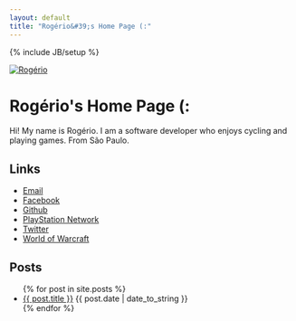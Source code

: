 ```yaml
---
layout: default
title: "Rogério&#39;s Home Page (:"
---
```

{% include JB/setup %}

<div class="page-header">
  <a href="/"><img alt="Rogério" src="http://www.gravatar.com/avatar/5dc63b0e1394be552daf2ad84418bb40?s=220" class="img-circle me"></a>
  <h1>Rogério&#39;s Home Page (:</h1>
</div>

<div class="row">
  <div class="span12">
    <p>Hi! My name is Rogério. I am a software developer who enjoys cycling and playing games. From São Paulo.</p>
  </div>
</div>

<h2>Links</h2>

<ul>
  <li><a href="mailto:me@ro.ger.io">Email</a></li>
  <li><a target="_blank" href="http://www.facebook.com/profile.php?id=100003300747026l">Facebook</a></li>
  <li><a target="_blank" href="https://github.com/yokomizor">Github</a></li>
  <li><a target="_blank" href="http://br.playstation.com/publictrophy/?onlinename=yokomizor">PlayStation Network</a></li>
  <li><a target="_blank" href="https://https://twitter.com/yokomizor">Twitter</a></li>
  <li><a target="_blank" href="http://us.battle.net/wow/pt/character/nemesis/Ezek/advanced">World of Warcraft</a></li>
</ul>

<h2>Posts</h2>

<ul>
{% for post in site.posts %}
  <li><a href="{{ BASE_PATH }}{{ post.url }}">{{ post.title }}</a> <span class="date">{{ post.date | date_to_string }}</span></li>
{% endfor %}
</ul>
